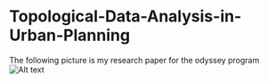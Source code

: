 # Topological-Data-Analysis-in-Urban-Planning

The following picture is my research paper for the odyssey program
![Alt text](relative/path/to/image.png)
